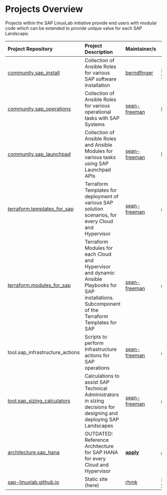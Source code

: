 # Projects Overview

Projects within the SAP LinuxLab initiative provide end users with modular code which can be extended to provide unique value for each SAP Landscape.

| Project Repository | Project Description | Maintainer/s |  |
|:---|:---|:---|:---|
| [community.sap_install](https://github.com/sap-linuxlab/community.sap_install) | Collection of Ansible Roles for various SAP software installation | [berndfinger](https://github.com/berndfinger) | [sean-freeman](https://github.com/sean-freeman) |
| [community.sap_operations](https://github.com/sap-linuxlab/community.sap_operations) | Collection of Ansible Roles for various operational tasks with SAP Systems | [sean-freeman](https://github.com/sean-freeman) | [berndfinger](https://github.com/berndfinger) |
| [community.sap_launchpad](https://github.com/sap-linuxlab/community.sap_launchpad) | Collection of Ansible Roles and Ansible Modules for various tasks using SAP Launchpad APIs | [sean-freeman](https://github.com/sean-freeman) | [berndfinger](https://github.com/berndfinger) |
| [terraform.templates_for_sap](https://github.com/sap-linuxlab/terraform.templates_for_sap) | Terraform Templates for deployment of various SAP solution scenarios, for every Cloud and Hypervisor | [sean-freeman](https://github.com/sean-freeman) | **[apply](form_request_apply_as_maintainer.md)** |
| [terraform.modules_for_sap](https://github.com/sap-linuxlab/terraform.modules_for_sap) | Terraform Modules for each Cloud and Hypervisor and dynamic Ansible Playbooks for SAP installations. Subcomponent of the Terraform Templates for SAP | [sean-freeman](https://github.com/sean-freeman) | **[apply](form_request_apply_as_maintainer.md)** |
| tool.sap_infrastructure_actions | Scripts to perform Infrastructure actions for SAP operations | [sean-freeman](https://github.com/sean-freeman) | **[apply](form_request_apply_as_maintainer.md)** |
| [tool.sap_sizing_calculators](https://github.com/sap-linuxlab/tool.sap_sizing_calculators) | Calculations to assist SAP Technical Administrators in sizing decisions for designing and deploying SAP Landscapes | [sean-freeman](https://github.com/sean-freeman) | **[apply](form_request_apply_as_maintainer.md)** |
| [architecture.sap_hana](https://github.com/sap-linuxlab/architecture.sap_hana) | OUTDATED: Reference Architecture for SAP HANA for every Cloud and Hypervisor | **[apply](form_request_apply_as_maintainer.md)** | **[apply](form_request_apply_as_maintainer.md)** |
| [sap-linuxlab.github.io](https://github.com/sap-linuxlab/sap-linuxlab.github.io) | Static site (here) | [rhmk](https://github.com/rhmk) | [sean-freeman](https://github.com/sean-freeman) |


<!--- autogenerate from repo/maintainers.md or meta.md --->
<!--- maybe add additional field description --->
